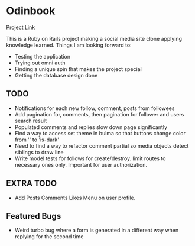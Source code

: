 # Odinbook

[Project Link](https://www.theodinproject.com/lessons/ruby-on-rails-rails-final-project)

This is a Ruby on Rails project making a social media site clone applying knowledge learned. 
Things I am looking forward to:
* Testing the application
* Trying out omni auth
* Finding a unique spin that makes the project special
* Getting the database design done

## TODO
* Notifications for each new follow, comment, posts from followees
* Add pagination for, comments, then pagination for follower and users search result
* Populated comments and replies slow down page significantly
* Find a way to access set theme in bulma so that buttons change color from '' to 'is-dark'
* Need to find a way to refactor comment partial so media objects detect siblings to draw line
* Write model tests for follows for create/destroy. limit routes to necessary ones only. Important for user     authorization.

## EXTRA TODO
* Add Posts Comments Likes Menu on user profile.

## Featured Bugs
* Weird turbo bug where a form is generated in a different way when replying for the second time